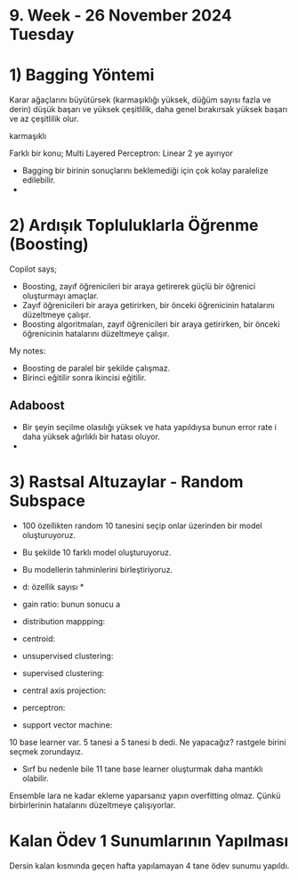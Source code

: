 # 9. Week - 26 November 2024 Tuesday

# 1) Bagging Yöntemi


Karar ağaçlarını büyütürsek (karmaşıklığı yüksek, düğüm sayısı fazla ve derin) düşük başarı ve yüksek çeşitlilik, daha genel bırakırsak yüksek başarı ve az çeşitlilik olur.

 karmaşıklı



Farklı bir konu; Multi Layered Perceptron: Linear 2 ye ayırıyor

* Bagging bir birinin sonuçlarını beklemediği için çok kolay paralelize edilebilir.
* 

# 2) Ardışık Topluluklarla Öğrenme (Boosting)

Copilot says;
* Boosting, zayıf öğrenicileri bir araya getirerek güçlü bir öğrenici oluşturmayı amaçlar.
* Zayıf öğrenicileri bir araya getirirken, bir önceki öğrenicinin hatalarını düzeltmeye çalışır.
* Boosting algoritmaları, zayıf öğrenicileri bir araya getirirken, bir önceki öğrenicinin hatalarını düzeltmeye çalışır.


My notes:
* Boosting de paralel bir şekilde çalışmaz.
* Birinci eğitilir sonra ikincisi eğitilir.

## Adaboost

* Bir şeyin seçilme olasılığı yüksek ve hata yapıldıysa bunun error rate i daha yüksek ağırlıklı bir hatası oluyor.
* 

# 3) Rastsal Altuzaylar - Random Subspace

* 100 özellikten random 10 tanesini seçip onlar üzerinden bir model oluşturuyoruz.
* Bu şekilde 10 farklı model oluşturuyoruz.
* Bu modellerin tahminlerini birleştiriyoruz.
* d: özellik sayısı
  *

* gain ratio: bunun sonucu a
* distribution mappping:
* centroid:
* unsupervised clustering:
* supervised clustering:
* central axis projection:
* perceptron:
* support vector machine:

10 base learner var. 5 tanesi a 5 tanesi b dedi. Ne yapacağız? rastgele birini seçmek zorundayız.
* Sırf bu nedenle bile 11 tane base learner oluşturmak daha mantıklı olabilir.

Ensemble lara ne kadar ekleme yaparsanız yapın overfitting olmaz. Çünkü birbirlerinin hatalarını düzeltmeye çalışıyorlar.

# Kalan Ödev 1 Sunumlarının Yapılması

Dersin kalan kısmında geçen hafta yapılamayan 4 tane ödev sunumu yapıldı.